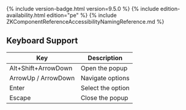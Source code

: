  {% include
version-badge.html version=9.5.0 %} <!--REQUIRED ZK EDITION: PE -->
{% include edition-availability.html edition="pe" %} {% include
ZKComponentReferenceAccessibilityNamingReference.md %}

## Keyboard Support

| Key | Description |
|---|---|
| Alt+Shift+ArrowDown | Open the popup |
| ArrowUp / ArrowDown | Navigate options |
| Enter | Select the option |
| Escape | Close the popup |

